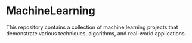 # MachineLearning
This repository contains a collection of machine learning projects that demonstrate various techniques, algorithms, and real-world applications.
